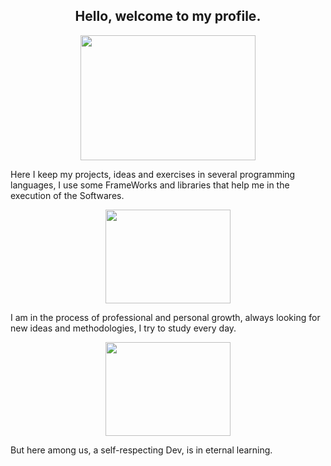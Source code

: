 <h2 align="center">Hello, welcome to my profile.</h2>
<p align="center">
<img src="https://media.giphy.com/media/3oEjHQn7PBRvy9A5mE/giphy.gif" width="280" height="200">
<p>
<p>Here I keep my projects, ideas and exercises in several programming languages, I use some FrameWorks and libraries that help me in the execution of the Softwares.</p>
<p align="center">
<img src="https://media.giphy.com/media/5b5CuS5enNTxhwAkSD/giphy.gif" width="200" height="150">
<p>
<p>I am in the process of professional and personal growth, always looking for new ideas and methodologies, I try to study every day.</p>
<p align="center">
<img src="https://media.giphy.com/media/IpeYSEZshTefe/giphy.gif" width="200" height="150">
<p>
<p>But here among us, a self-respecting Dev, is in eternal learning.</p>




<!--
**jeff77araujo/jeff77araujo** is a ✨ _special_ ✨ repository because its `README.md` (this file) appears on your GitHub profile.

Here are some ideas to get you started:

- 🔭 I’m currently working on ...
- 🌱 I’m currently learning ...
- 👯 I’m looking to collaborate on ...
- 🤔 I’m looking for help with ...
- 💬 Ask me about ...
- 📫 How to reach me: ...
- 😄 Pronouns: ...
- ⚡ Fun fact: ...
-->

